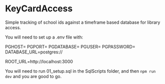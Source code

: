 # KeyCardAccess
Simple tracking of school ids against a timeframe based database for library access.

You will need to set up a .env file with:

PGHOST=
PGPORT=
PGDATABASE=
PGUSER=
PGPASSWORD=
DATABASE_URL=postgres://

ROOT_URL=http://localhost:3000


You will need to run 01_setup.sql in the SqlScripts folder, and then `npm run dev` and you are good to go.
